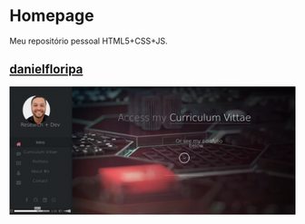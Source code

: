 Homepage
========

Meu repositório pessoal HTML5+CSS+JS.

[danielfloripa](http://danielfloripa.github.io/)
-----------
![danielfloripa](images/v2.png)

